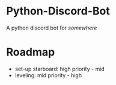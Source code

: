 # Python-Discord-Bot
A python discord bot for *somewhere*
# Roadmap
- set-up starboard: high priority - mid
- leveling: mid priority - high
